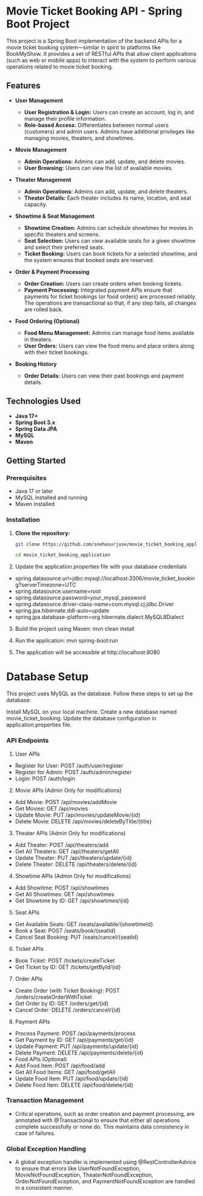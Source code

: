 # Movie Ticket Booking API - Spring Boot Project

This project is a Spring Boot implementation of the backend APIs for a movie ticket booking system—similar in spirit to platforms like BookMyShow. It provides a set of RESTful APIs that allow client applications (such as web or mobile apps) to interact with the system to perform various operations related to movie ticket booking.

## Features

- **User Management**
  - **User Registration & Login:** Users can create an account, log in, and manage their profile information.
  - **Role-based Access:** Differentiates between normal users (customers) and admin users. Admins have additional privileges like managing movies, theaters, and showtimes.

- **Movie Management**
  - **Admin Operations:** Admins can add, update, and delete movies.
  - **User Browsing:** Users can view the list of available movies.

- **Theater Management**
  - **Admin Operations:** Admins can add, update, and delete theaters.
  - **Theater Details:** Each theater includes its name, location, and seat capacity.

- **Showtime & Seat Management**
  - **Showtime Creation:** Admins can schedule showtimes for movies in specific theaters and screens.
  - **Seat Selection:** Users can view available seats for a given showtime and select their preferred seats.
  - **Ticket Booking:** Users can book tickets for a selected showtime, and the system ensures that booked seats are reserved.

- **Order & Payment Processing**
  - **Order Creation:** Users can create orders when booking tickets.
  - **Payment Processing:** Integrated payment APIs ensure that payments for ticket bookings (or food orders) are processed reliably. The operations are transactional so that, if any step fails, all changes are rolled back.

- **Food Ordering (Optional)**
  - **Food Menu Management:** Admins can manage food items available in theaters.
  - **User Orders:** Users can view the food menu and place orders along with their ticket bookings.

- **Booking History**
  - **Order Details:** Users can view their past bookings and payment details.

## Technologies Used

- **Java 17+**
- **Spring Boot 3.x**
- **Spring Data JPA**
- **MySQL**
- **Maven**

## Getting Started

### Prerequisites

- Java 17 or later
- MySQL installed and running
- Maven installed

### Installation

1. **Clone the repository:**
   ```bash
   git clone https://github.com/snehasurjuse/movie_ticket_booking_application.git
   
   cd movie_ticket_booking_application
   
2. Update the application.properties file with your database credentials

-   spring.datasource.url=jdbc:mysql://localhost:3306/movie_ticket_booking?serverTimezone=UTC
-   spring.datasource.username=root
-   spring.datasource.password=your_mysql_password
-   spring.datasource.driver-class-name=com.mysql.cj.jdbc.Driver
-   spring.jpa.hibernate.ddl-auto=update
-   spring.jpa.database-platform=org.hibernate.dialect.MySQL8Dialect

3. Build the project using Maven: mvn clean install

4. Run the application: mvn spring-boot:run

5. The application will be accessible at http://localhost:8080

#   Database Setup

  This project uses MySQL as the database. Follow these steps to set up the database:
  
  Install MySQL on your local machine.
  Create a new database named movie_ticket_booking.
  Update the database configuration in application.properties file.

### API Endpoints

1. User APIs
-    Register for User: POST /auth/user/register
-    Register for Admin: POST /auth/admin/register
-    Login: POST /auth/login

2. Movie APIs (Admin Only for modifications)
-    Add Movie: POST /api/movies/addMovie
-    Get Movies: GET /api/movies
-    Update Movie: PUT /api/movies/updateMovie/{id}
-    Delete Movie: DELETE /api/movies/deleteByTitle/{title}

3. Theater APIs (Admin Only for modifications)
-    Add Theater: POST /api/theaters/add
-    Get All Theaters: GET /api/theaters/getAll
-    Update Theater: PUT /api/theaters/update/{id}
-    Delete Theater: DELETE /api/theaters/delete/{id}

4. Showtime APIs (Admin Only for modifications)
-    Add Showtime: POST /api/showtimes
-    Get All Showtimes: GET /api/showtimes
-    Get Showtime by ID: GET /api/showtimes/{id}

5. Seat APIs
-    Get Available Seats: GET /seats/available/{showtimeId}
-    Book a Seat: POST /seats/book/{seatId}
-    Cancel Seat Booking: PUT /seats/cancel/{seatId}

6. Ticket APIs
-    Book Ticket: POST /tickets/createTicket
-    Get Ticket by ID: GET /tickets/getById/{id}

7. Order APIs
-    Create Order (with Ticket Booking): POST /orders/createOrderWithTicket
-    Get Order by ID: GET /orders/get/{id}
-    Cancel Order: DELETE /orders/cancel/{id}

8.  Payment APIs
-    Process Payment: POST /api/payments/process
-    Get Payment by ID: GET /api/payments/get/{id}
-    Update Payment: PUT /api/payments/update/{id}
-    Delete Payment: DELETE /api/payments/delete/{id}
-    Food APIs (Optional)
-    Add Food Item: POST /api/food/add
-    Get All Food Items: GET /api/food/getAll
-    Update Food Item: PUT /api/food/update/{id}
-    Delete Food Item: DELETE /api/food/delete/{id}

### Transaction Management
-   Critical operations, such as order creation and payment processing, are annotated with @Transactional to ensure that either all operations complete successfully or none do. This maintains data consistency in case of failures.

### Global Exception Handling
-   A global exception handler is implemented using @RestControllerAdvice to ensure that errors like UserNotFoundException, MovieNotFoundException, TheaterNotFoundException, OrderNotFoundException, and PaymentNotFoundException are handled in a consistent manner.

